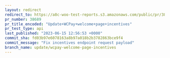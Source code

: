 ```yaml
---
layout: redirect
redirect_to: https://a8c-woo-test-reports.s3.amazonaws.com/public/pr/38689/api/index.html
pr_number: 38689
pr_title_encoded: "Update+WCPay+welcome+page+incentives"
pr_test_type: api
last_published: "2023-06-15 12:56:53 +0000"
commit_sha: fd03b97e6078163a8b97a018b2b3782863bce9f4
commit_message: "Fix incentives endpoint request payload"
branch_name: update/wcpay-welcome-page-incentives
---
```

